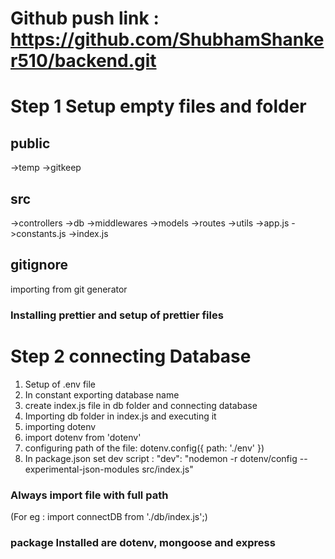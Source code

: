 # Github push link : https://github.com/ShubhamShanker510/backend.git

# Step 1 Setup empty files and folder

## public
   ->temp
   ->gitkeep

## src
   ->controllers
   ->db
   ->middlewares
   ->models
   ->routes
   ->utils
   ->app.js
   ->constants.js
   ->index.js

## gitignore

importing from git generator

### Installing prettier and setup of prettier files

# Step 2 connecting Database

1. Setup of .env file
2. In constant exporting database name
3. create index.js file in db folder and connecting database
4. Importing db folder in index.js and executing it 
5. importing dotenv 
6.  import dotenv from 'dotenv'
7. configuring path of the file:
dotenv.config({
    path: './env'
})
8. In package.json set dev script : "dev": "nodemon -r dotenv/config --experimental-json-modules src/index.js"

### Always import file with full path 
(For eg : import connectDB from './db/index.js';)

### package Installed are dotenv, mongoose and express
